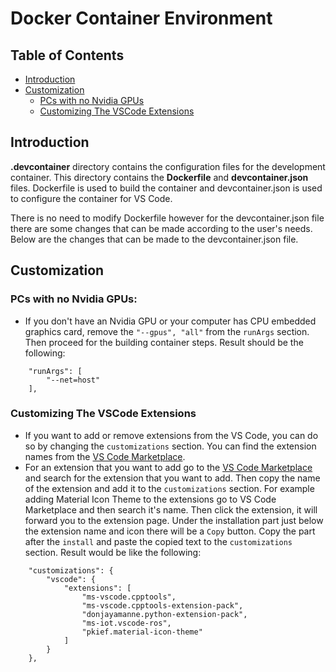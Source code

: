 # Docker Container Environment


## Table of Contents

- [Introduction](#introduction)
- [Customization](#customization)
    - [PCs with no Nvidia GPUs](#pcs-with-no-nvidia-gpus)
    - [Customizing The VSCode Extensions](#customizing-the-vscode-extensions)

## Introduction
**.devcontainer** directory contains the configuration files for the development container. This directory contains the **Dockerfile** and **devcontainer.json** files. Dockerfile is used to build the container and devcontainer.json is used to configure the container for VS Code.

There is no need to modify Dockerfile however for the devcontainer.json file there are some changes that can be made according to the user's needs. Below are the changes that can be made to the devcontainer.json file.

## Customization

### PCs with no Nvidia GPUs:
- If you don't have an Nvidia GPU or your computer has CPU embedded graphics card, remove the `"--gpus", "all"` from the `runArgs` section. Then proceed for the building container steps. Result should be the following:
```
    "runArgs": [
        "--net=host"
    ],
```

### Customizing The VSCode Extensions
- If you want to add or remove extensions from the VS Code, you can do so by changing the `customizations` section. You can find the extension names from the [VS Code Marketplace](https://marketplace.visualstudio.com/).
- For an extension that you want to add go to the [VS Code Marketplace](https://marketplace.visualstudio.com/) and search for the extension that you want to add. Then copy the name of the extension and add it to the `customizations` section.
For example adding Material Icon Theme to the extensions go to VS Code Marketplace and then search it's name. Then click the extension, it will forward you to the extension page. Under the installation part just below the extension name and icon there will be a `Copy` button. Copy the part after the `install` and paste the copied text to the `customizations` section. Result would be like the following:
```
    "customizations": {
        "vscode": {
            "extensions": [
                "ms-vscode.cpptools",
                "ms-vscode.cpptools-extension-pack",
                "donjayamanne.python-extension-pack",
                "ms-iot.vscode-ros",
                "pkief.material-icon-theme"
            ]
        }
    },
```
